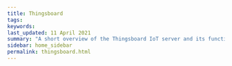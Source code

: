 ```yaml
---
title: Thingsboard
tags:
keywords: 
last_updated: 11 April 2021
summary: "A short overview of the Thingsboard IoT server and its functionality"
sidebar: home_sidebar
permalink: thingsboard.html
---
```

